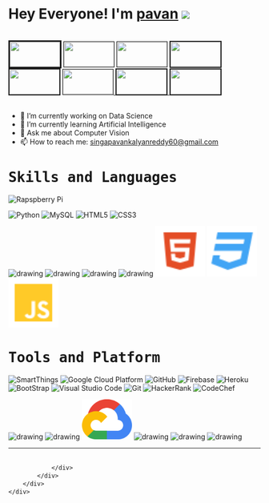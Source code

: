 
# Hey Everyone! I'm [pavan](https://github.com/PAVAN143258) <img src="https://github.com/himanshusharma89/himanshusharma89/blob/master/Hi.gif" width="25px">
<br>
<div style="dispaly=flex">
<a href="https://github.com/PAVAN143258"><img src="https://bingofan.github.io/images/android/android_githublogo.jpeg" width="100" height="50" border="3"></a> 
<a href="https://www.linkedin.com/in/shinga-pavan-kalyan-reddy-8b23621bb/"><img src="https://img.shields.io/badge/Linkedin-0A66C2?style=for-the-badge&logo=Linkedin&logoColor=white" width="100" height=50" border="1"/></a>
<a href="https://www.youtube.com/channel/UC9_upGOOaz1mvRFHO1FXfUg"> <img  src="https://i.pinimg.com/originals/31/62/c0/3162c04a2f82428025763bcbc285e2e8.jpg" width="100" height="50" border="1"></a>
<a href=" https://www.instagram.com/invites/contact/?i=1j97lf7qjhq0r&utm_content=5gtk3af"><img src="https://th.bing.com/th/id/OIP.7XzhxFPVQk5kpykv6NQuLgHaDq?pid=ImgDet&rs=1" width="100" height="50" border="2"></a>
<a href="https://twitter.com/ReddyShinga"><img src="https://bolstablog.files.wordpress.com/2013/09/twitter-logo.png?w=2100" width="100" height="50" border="2"></a>
<a href="https://leetcode.com/Pavan143258/"> <img src="https://th.bing.com/th/id/OIP.5sfi252DgFWnuwUNHhwlXwAAAA?w=130&h=150&c=7&r=0&o=5&dpr=1.25&pid=1.7" width="100" height="50" border="1"</a> <a href="https://www.hackerearth.com/@shingapavan"><img src="https://www.tosscall.com/post/765be46eea4e4fe23487b87ab0ef6b8d07.jpg" border="2" width="100" height="50"> </a>
<a href="https://www.hackerrank.com/19121a03d2"><img src="https://th.bing.com/th/id/OIP.Rjpw8N3aCUN2D1HGalXM7QHaEO?pid=ImgDet&rs=1" width="100" height="50" border="2"></a>
        
 </div>                    

<br>
  
-  🔭 I’m currently working on Data Science 
-  🌱 I’m currently learning Artificial Intelligence
-  💬 Ask me about Computer Vision
-  📫 How to reach me: singapavankalyanreddy60@gmail.com
  
  
##
<h1><b><samp>Skills and Languages</samp></b></h1>

![Rapspberry Pi](https://img.shields.io/badge/Raspberry_pi-C51A4A?style=flat-square&logo=raspberry-pi&logoColor=white)

![Python](https://img.shields.io/badge/Python-3776AB?style=flat-square&logo=Python&logoColor=white)
![MySQL](https://img.shields.io/badge/MySQL-4479A1?style=flat-square&logo=MySQL&logoColor=white)
![HTML5](https://img.shields.io/badge/HTML5-E34F26?style=flat-square&logo=HTML5&logoColor=white)
![CSS3](https://img.shields.io/badge/CSS3-1572B6?style=flat-square&logo=CSS3&logoColor=white)


<span>
<img src="https://github.com/amandewatnitrr/amandewatnitrr/blob/main/imgs/c.svg" alt="drawing" width="100"/>
<img src="https://github.com/amandewatnitrr/amandewatnitrr/blob/main/imgs/raspberry-pi.svg" alt="drawing" width="100"/>
<img src="https://github.com/amandewatnitrr/amandewatnitrr/blob/main/imgs/python-5.svg" alt="drawing" width="100"/>
<img src="https://github.com/amandewatnitrr/amandewatnitrr/blob/main/imgs/mysql-6.svg" alt="drawing" width="100"/>
<img src="https://github.com/amandewatnitrr/amandewatnitrr/blob/main/imgs/html.svg" alt="drawing" width="100"/>
<img src="https://github.com/amandewatnitrr/amandewatnitrr/blob/main/imgs/css.svg" alt="drawing" width="100"/>
<img src="https://github.com/amandewatnitrr/amandewatnitrr/blob/main/imgs/javascript.svg" alt="drawing" width="100"/>

  </span>

<h1><b><samp>Tools and Platform</samp></b></h1>

![SmartThings](https://img.shields.io/badge/SmartThings-777BB4?style=flat-square&logo=SmartThings&logoColor=white)
![Google Cloud Platform](https://img.shields.io/badge/Google_Cloud-4285F4?style=flat-square&logo=google-cloud&logoColor=white)
![GitHub](https://img.shields.io/badge/GitHub-181717?style=flat-square&logo=github)
![Firebase](https://img.shields.io/badge/Firebase-ffcb2c?style=flat-square&logo=Firebase&logoColor=DD1100)
![Heroku](https://img.shields.io/badge/Heroku-430098?style=flat-square&logo=Heroku&logoColor=white)
![BootStrap](https://img.shields.io/badge/Bootstrap-7952B3?style=flat-square&logo=bootstrap&logoColor=white)
![Visual Studio Code](https://img.shields.io/badge/Visual_Studio_Code-007ACC?style=flat-square&logo=Visual-Studio-Code&logoColor=white)
![Git](https://img.shields.io/badge/Git-F05032?style=flat-square&logo=Git&logoColor=white)
![HackerRank](https://img.shields.io/badge/HackerRank-107C10?style=flat-square&logo=HackerRank&logoColor=black)
![CodeChef](https://img.shields.io/badge/CodeChef-5B4638?style=flat-square&logo=CodeChef&logoColor=white)
  
<span>
<img src="https://github.com/amandewatnitrr/amandewatnitrr/blob/main/imgs/bootstrap-5-1.svg" alt="drawing" width="100"/>
<img src="https://github.com/amandewatnitrr/amandewatnitrr/blob/main/imgs/git-icon.svg" alt="drawing" width="80"/>
<img src="https://github.com/amandewatnitrr/amandewatnitrr/blob/main/imgs/google-cloud-1.svg" alt="drawing" width="100"/>
<img src="https://github.com/amandewatnitrr/amandewatnitrr/blob/main/imgs/hackerrank.svg" alt="drawing" width="100"/>
<img src="https://github.com/amandewatnitrr/amandewatnitrr/blob/main/imgs/visual-studio-code.svg" alt="drawing" width="80"/>
<img src="https://github.com/amandewatnitrr/amandewatnitrr/blob/main/imgs/heroku-4.svg" alt="drawing" width="80"/>
</span>
<hr> 
<!---
PAVAN143258/PAVAN143258 is a ✨ special ✨ repository because its `README.md` (this file) appears on your GitHub profile.
You can click the Preview link to take a look at your changes.
--->
  


<section class="js-learnworlds-section learnworlds-section lw-light-bg stretched-bg learnworlds-size-normal learnworlds-align-center js-change-image-node" data-section-id="tpl114" data-magic="background-image" id="section_1656697208709_1764" style="background-image: url(&quot;https://lwfiles.mycourse.app/ybifoundation-public/b2ff93698d46503aa19d615a52408138.png&quot;);">
    <div class="js-video-wrapper" style="display: none;"></div>
    <div class="learnworlds-section-overlay lw-light-bg js-learnworlds-overlay" style="display: none;"></div>
    <div class="learnworlds-section-content js-learnworlds-section-content full-width">
        <div class="col span_12_of_12-all standalone">
            <div class="lw-cols one-row one-row-tl one-row-tp one-row-sl one-row-sp main align-items-stretch js-same-content-wrapper" data-node-type="columnWrapper" id="el_1656697208709_1761">
                <div class="col span_12_of_12-all flex-item standalone js-lw-flexible-wrapper js-same-content-child" data-node-type="column" id="el_1656697208709_1762">
                    
                    
                    



                    
                    
                    
                    
<h2 class="learnworlds-subheading learnworlds-subheading-normal learnworlds-element" data-magic="title" data-node-type="text" id="el_1656697208709_1763"></h2>

                    
                </div>
            </div>
        </div>
    </div>
</section>
